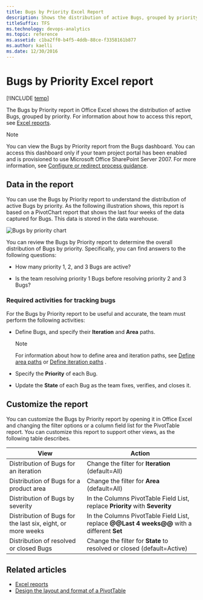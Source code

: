 ```yaml
---
title: Bugs by Priority Excel Report
description: Shows the distribution of active Bugs, grouped by priority - Team Foundation Server
titleSuffix: TFS
ms.technology: devops-analytics
ms.topic: reference
ms.assetid: c1ba2ff0-b4f5-4ddb-88ce-f3358161b877
ms.author: kaelli
ms.date: 12/30/2016
---
```


# Bugs by Priority Excel report

[!INCLUDE [temp](../includes/tfs-sharepoint-version.md)]

The Bugs by Priority report in Office Excel shows the distribution of active Bugs, grouped by priority. For information about how to access this report, see [Excel reports](excel-reports.md).

> [!NOTE]
> You can view the Bugs by Priority report from the Bugs dashboard. You can access this dashboard only if your team project portal has been enabled and is provisioned to use Microsoft Office SharePoint Server 2007. For more information, see [Configure or redirect process guidance](../../project/configure-or-redirect-process-guidance.md).

<a name="Data"></a>

## Data in the report

You can use the Bugs by Priority report to understand the distribution of active Bugs by priority. As the following illustration shows, this report is based on a PivotChart report that shows the last four weeks of the data captured for Bugs. This data is stored in the data warehouse.

![Bugs by priority chart](media/procguid_bypriority.png "ProcGuid_ByPriority")

You can review the Bugs by Priority report to determine the overall distribution of Bugs by priority. Specifically, you can find answers to the following questions:

- How many priority 1, 2, and 3 Bugs are active?

- Is the team resolving priority 1 Bugs before resolving priority 2 and 3 Bugs?

### Required activities for tracking bugs

For the Bugs by Priority report to be useful and accurate, the team must perform the following activities:

- Define Bugs, and specify their **Iteration** and **Area** paths.

  > [!NOTE]
  > For information about how to define area and iteration paths, see [Define area paths](../../organizations/settings/set-area-paths.md) or [Define iteration paths](../../organizations/settings/set-iteration-paths-sprints.md) .

- Specify the **Priority** of each Bug.

- Update the **State** of each Bug as the team fixes, verifies, and closes it.

<a name="Updating"></a>

## Customize the report

You can customize the Bugs by Priority report by opening it in Office Excel and changing the filter options or a column field list for the PivotTable report. You can customize this report to support other views, as the following table describes.

| View                                                        | Action                                                                                      |
| ----------------------------------------------------------- | ------------------------------------------------------------------------------------------- |
| Distribution of Bugs for an iteration                       | Change the filter for **Iteration** (default=All)                                           |
| Distribution of Bugs for a product area                     | Change the filter for **Area** (default=All)                                                |
| Distribution of Bugs by severity                            | In the Columns PivotTable Field List, replace **Priority** with **Severity**                |
| Distribution of Bugs for the last six, eight, or more weeks | In the Columns PivotTable Field List, replace **@@Last 4 weeks@@** with a different **Set** |
| Distribution of resolved or closed Bugs                     | Change the filter for **State** to resolved or closed (default=Active)                      |

## Related articles

- [Excel reports](excel-reports.md)
- [Design the layout and format of a PivotTable](https://support.office.com/article/design-the-layout-and-format-of-a-pivottable-a9600265-95bf-4900-868e-641133c05a80)
